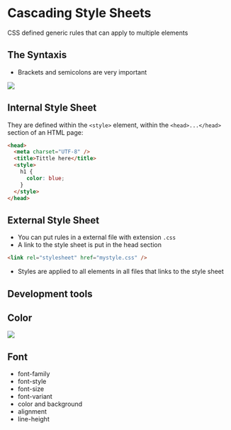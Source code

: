 # Cascading Style Sheets

CSS defined generic rules that can apply to multiple elements

## The Syntaxis

- Brackets and semicolons are very important

![](https://cdn.devdojo.com/guides/css/css-syntax-1469106898.png)

## Internal Style Sheet

They are defined within the `<style>` element, within the `<head>...</head>` section of an HTML page:

```html
<head>
  <meta charset="UTF-8" />
  <title>Tittle here</title>
  <style>
    h1 {
      color: blue;
    }
  </style>
</head>
```

## External Style Sheet

- You can put rules in a external file with extension `.css`
- A link to the style sheet is put in the head section

```html
<link rel="stylesheet" href="mystyle.css" />
```

- Styles are applied to all elements in all files that links to the style sheet

## Development tools

## Color

![](https://freebiesui.com/wp-content/uploads/2017/03/sketch-gradients-color-palette-modern-ui-resource.jpg)

## Font

- font-family
- font-style
- font-size
- font-variant
- color and background
- alignment
- line-height
